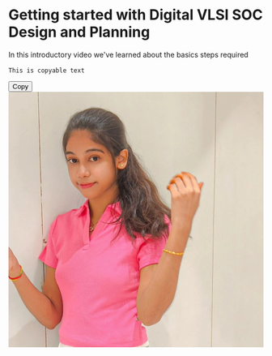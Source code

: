 <h1>
Getting started with Digital VLSI SOC Design and Planning
</h1>
<p>
In this introductory video we've learned about the basics steps required 
</p>
<div>
  <pre><code id="copyme">This is copyable text</code></pre>
  <button onclick="navigator.clipboard.writeText(document.getElementById('copyme').innerText)">Copy</button>
</div>
<img src="images/ammu.jpg">